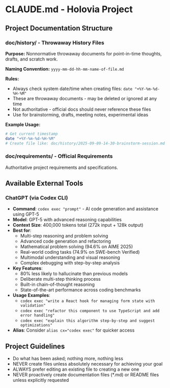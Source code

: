 # CLAUDE.md - Holovia Project

## Project Documentation Structure

### doc/history/ - Throwaway History Files
**Purpose:** Nonnormative throwaway documents for point-in-time thoughts, drafts, and scratch work.

**Naming Convention:** `yyyy-mm-dd-hh-mm-name-of-file.md`

**Rules:**
- Always check system date/time when creating files: `date "+%Y-%m-%d-%H-%M"`
- These are throwaway documents - may be deleted or ignored at any time
- Not authoritative - official docs should never reference these files
- Use for brainstorming, drafts, meeting notes, experimental ideas

**Example Usage:**
```bash
# Get current timestamp
date "+%Y-%m-%d-%H-%M"
# Create file like: doc/history/2025-09-09-14-30-brainstorm-session.md
```

### doc/requirements/ - Official Requirements
Authoritative project requirements and specifications.

## Available External Tools

### ChatGPT (via Codex CLI)
- **Command**: `codex exec "prompt"` - AI code generation and assistance using GPT-5
- **Model**: GPT-5 with advanced reasoning capabilities
- **Context Size**: 400,000 tokens total (272k input + 128k output)
- **Best for**: 
  - Multi-step reasoning and problem solving
  - Advanced code generation and refactoring
  - Mathematical problem solving (94.6% on AIME 2025)
  - Real-world coding tasks (74.9% on SWE-bench Verified)
  - Multimodal understanding and visual reasoning
  - Complex debugging with step-by-step analysis
- **Key Features**:
  - 80% less likely to hallucinate than previous models
  - Deliberate multi-step thinking process
  - Built-in chain-of-thought reasoning
  - State-of-the-art performance across coding benchmarks
- **Usage Examples**:
  - `codex exec "write a React hook for managing form state with validation"`
  - `codex exec "refactor this component to use TypeScript and add error handling"`
  - `codex exec "explain this algorithm step-by-step and suggest optimizations"`
- **Alias**: Consider `alias cx="codex exec"` for quicker access

## Project Guidelines
- Do what has been asked; nothing more, nothing less
- NEVER create files unless absolutely necessary for achieving your goal
- ALWAYS prefer editing an existing file to creating a new one
- NEVER proactively create documentation files (*.md) or README files unless explicitly requested